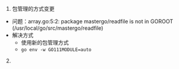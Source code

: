 1. 包管理的方式变更

- 问题：array.go:5:2: package mastergo/readfile is not in GOROOT (/usr/local/go/src/mastergo/readfile)
- 解决方式
  - 使用新的包管理方式
  - `go env -w GO111MODULE=auto`

2.
